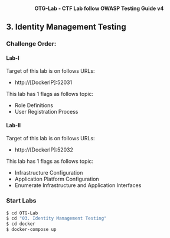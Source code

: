 <h4 align="center">OTG-Lab - CTF Lab follow OWASP Testing Guide v4</h4>

## 3. Identity Management Testing

### Challenge Order:

#### Lab-I

Target of this lab is on follows URLs:

* http://[DockerIP]:52031

This lab has 1 flags as follows topic:

- Role Definitions
- User Registration Process

#### Lab-II

Target of this lab is on follows URLs:

* http://[DockerIP]:52032

This lab has 1 flags as follows topic:

- Infrastructure Configuration
- Application Platform Configuration
- Enumerate Infrastructure and Application Interfaces

### Start Labs

```bash
$ cd OTG-Lab
$ cd "03. Identity Management Testing"
$ cd docker
$ docker-compose up
```
